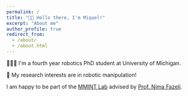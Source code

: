 ```yaml
---
permalink: /
title: "👋🏼 Hello there, I'm Miquel!"
excerpt: "About me"
author_profile: true
redirect_from: 
  - /about/
  - /about.html
---
```


👨🏻‍💻 I'm a fourth year robotics PhD student at University of Michigan.

🔬 My research interests are in robotic manipulation!

I am happy to be part of the [MMINT Lab](https://mmintlab.com) advised by [Prof. Nima Fazeli](https://www.mmintlab.com/people/nima-fazeli/).
